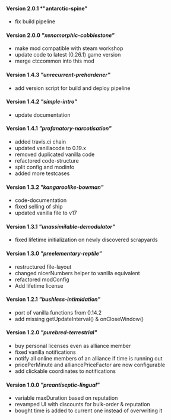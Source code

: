 #### Version 2.0.1 *"antarctic-spine"
* fix build pipeline

#### Version 2.0.0 *"xenomorphic-cobblestone"*
* make mod compatible with steam workshop
* update code to latest (0.26.1) game version
* merge ctccommon into this mod

#### Version 1.4.3 *"unrecurrent-prehardener"*
* add version script for build and deploy pipeline

#### Version 1.4.2 *"simple-intro"*
* update documentation

#### Version 1.4.1 *"profanatory-narcotisation"*
* added travis.ci chain
* updated vanillacode to 0.19.x
* removed duplicated vanilla code
* refactored code-structure
* split config and modinfo
* added more testcases

#### Version 1.3.2 *"kangaroolike-bowman"*
* code-documentation
* fixed selling of ship
* updated vanilla file to v17

#### Version 1.3.1 *"unassimilable-demodulator"*
* fixed lifetime initialization on newly discovered scrapyards

#### Version 1.3.0 *"preelementary-reptile"*
* restructured file-layout
* changed nicerNumbers helper to vanilla equivalent
* refactored modConfig
* Add lifetime license

#### Version 1.2.1 *"bushless-intimidation"*
* port of vanilla functions from 0.14.2
* add missing getUpdateInterval() & onCloseWindow()

#### Version 1.2.0 *"purebred-terrestrial"*
* buy personal licenses even as alliance member
* fixed vanilla notifications
* notify all online members of an alliance if time is running out
* pricePerMinute and alliancePriceFactor are now configurable
* add clickable coordinates to notifications

#### Version 1.0.0 *"preantiseptic-lingual"*
* variable maxDuration based on reputation
* revamped UI with discounts for bulk-order & reputation
* bought time is added to current one instead of overwriting it
